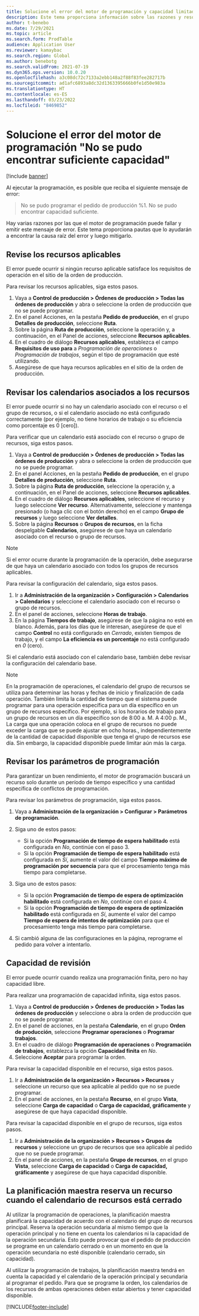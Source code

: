 ```yaml
---
title: Solucione el error del motor de programación y capacidad limitada "No se pudo encontrar suficiente capacidad"
description: Este tema proporciona información sobre las razones y resoluciones de la Orden de producción %1 no se pudo programar. No se pudo encontrar suficiente capacidad'.
author: t-benebo
ms.date: 7/29/2021
ms.topic: article
ms.search.form: ProdTable
audience: Application User
ms.reviewer: kamaybac
ms.search.region: Global
ms.author: benebotg
ms.search.validFrom: 2021-07-19
ms.dyn365.ops.version: 10.0.20
ms.openlocfilehash: a3c08dc72c7133a2ebb148a2f88f83fee282717b
ms.sourcegitcommit: ad1afc6893a8dc32d1363395666b0fe1d50e983a
ms.translationtype: HT
ms.contentlocale: es-ES
ms.lasthandoff: 03/23/2022
ms.locfileid: "8469852"
---
```

# <a name="fix-the-not-enough-capacity-could-be-found-scheduling-engine-error"></a>Solucione el error del motor de programación "No se pudo encontrar suficiente capacidad"

[!include [banner](../includes/banner.md)]

Al ejecutar la programación, es posible que reciba el siguiente mensaje de error:

> No se pudo programar el pedido de producción %1. No se pudo encontrar capacidad suficiente.

Hay varias razones por las que el motor de programación puede fallar y emitir este mensaje de error. Este tema proporciona pautas que lo ayudarán a encontrar la causa raíz del error y luego mitigarlo.

## <a name="review-the-applicable-resources"></a>Revise los recursos aplicables

El error puede ocurrir si ningún recurso aplicable satisface los requisitos de operación en el sitio de la orden de producción.

Para revisar los recursos aplicables, siga estos pasos.

1. Vaya a **Control de producción \> Órdenes de producción \> Todas las órdenes de producción** y abra o seleccione la orden de producción que no se puede programar.
1. En el panel Acciones, en la pestaña **Pedido de producción**, en el grupo **Detalles de producción**, seleccione **Ruta**.
1. Sobre la página **Ruta de producción**, seleccione la operación y, a continuación, en el Panel de acciones, seleccione **Recursos aplicables**.
1. En el cuadro de diálogo **Recursos aplicables**, establezca el campo **Requisitos de uso para** a *Programación de operaciones* o *Programación de trabajos*, según el tipo de programación que esté utilizando.
1. Asegúrese de que haya recursos aplicables en el sitio de la orden de producción.

## <a name="review-the-calendars-that-are-associated-with-resources"></a>Revisar los calendarios asociados a los recursos

El error puede ocurrir si no hay un calendario asociado con el recurso o el grupo de recursos, o si el calendario asociado no está configurado correctamente (por ejemplo, no tiene horarios de trabajo o su eficiencia como porcentaje es 0 \[cero\]).

Para verificar que un calendario está asociado con el recurso o grupo de recursos, siga estos pasos.

1. Vaya a **Control de producción \> Órdenes de producción \> Todas las órdenes de producción** y abra o seleccione la orden de producción que no se puede programar.
1. En el panel Acciones, en la pestaña **Pedido de producción**, en el grupo **Detalles de producción**, seleccione **Ruta**.
1. Sobre la página **Ruta de producción**, seleccione la operación y, a continuación, en el Panel de acciones, seleccione **Recursos aplicables**.
1. En el cuadro de diálogo **Recursos aplicables**, seleccione el recurso y luego seleccione **Ver recurso**. Alternativamente, seleccione y mantenga presionado (o haga clic con el botón derecho) en el campo **Grupo de recursos** y luego seleccione **Ver detalles**.
1. Sobre la página **Recursos** o **Grupos de recursos**, en la ficha despelgable **Calendarios**, asegúrese de que haya un calendario asociado con el recurso o grupo de recursos.

> [!NOTE]
> Si el error ocurre durante la programación de la operación, debe asegurarse de que haya un calendario asociado con todos los grupos de recursos aplicables.

Para revisar la configuración del calendario, siga estos pasos.

1. Ir a **Administración de la organización \> Configuración \> Calendarios \> Calendarios** y seleccione el calendario asociado con el recurso o grupo de recursos.
1. En el panel de acciones, seleccione **Horas de trabajo**.
1. En la página **Tiempos de trabajo**, asegúrese de que la página no esté en blanco. Además, para los días que le interesan, asegúrese de que el campo **Control** no está configurado en *Cerrado*, existen tiempos de trabajo, y el campo **La eficiencia es un porcentaje** no está configurado en *0* (cero).

Si el calendario está asociado con el calendario base, también debe revisar la configuración del calendario base.

> [!NOTE]
> En la programación de operaciones, el calendario del grupo de recursos se utiliza para determinar las horas y fechas de inicio y finalización de cada operación. También limita la cantidad de tiempo que el sistema puede programar para una operación específica para un día específico en un grupo de recursos específico. Por ejemplo, si los horarios de trabajo para un grupo de recursos en un día específico son de 8:00 a. M. A 4:00 p. M., La carga que una operación coloca en el grupo de recursos no puede exceder la carga que se puede ajustar en ocho horas., independientemente de la cantidad de capacidad disponible que tenga el grupo de recursos ese día. Sin embargo, la capacidad disponible puede limitar aún más la carga.

## <a name="review-the-scheduling-parameters"></a>Revisar los parámetros de programación

Para garantizar un buen rendimiento, el motor de programación buscará un recurso solo durante un período de tiempo específico y una cantidad específica de conflictos de programación.

Para revisar los parámetros de programación, siga estos pasos.

1. Vaya a **Administración de la organización \> Configurar \> Parámetros de programación**.
1. Siga uno de estos pasos:

    - Si la opción **Programación de tiempo de espera habilitado** está configurada en *No*, continúe con el paso 3.
    - Si la opción **Programación de tiempo de espera habilitado** está configurada en *Sí*, aumente el valor del campo **Tiempo máximo de programación por secuencia** para que el procesamiento tenga más tiempo para completarse.

1. Siga uno de estos pasos:

    - Si la opción **Programación de tiempo de espera de optimización habilitado** está configurada en *No*, continúe con el paso 4.
    - Si la opción **Programación de tiempo de espera de optimización habilitado** está configurada en *Sí*, aumente el valor del campo **Tiempo de espera de intentos de optimización** para que el procesamiento tenga más tiempo para completarse.

1. Si cambió alguna de las configuraciones en la página, reprograme el pedido para volver a intentarlo.

## <a name="review-capacity"></a>Capacidad de revisión

El error puede ocurrir cuando realiza una programación finita, pero no hay capacidad libre.

Para realizar una programación de capacidad infinita, siga estos pasos.

1. Vaya a **Control de producción \> Órdenes de producción \> Todas las órdenes de producción** y seleccione o abra la orden de producción que no se puede programar.
1. En el panel de acciones, en la pestaña **Calendario**, en el grupo **Orden de producción**, seleccione **Programar operaciones** o **Programar trabajos**.
1. En el cuadro de diálogo **Programación de operaciones** o **Programación de trabajos**, establezca la opción **Capacidad finita** en *No*.
1. Seleccione **Aceptar** para programar la orden.

Para revisar la capacidad disponible en el recurso, siga estos pasos.

1. Ir a **Administración de la organización \> Recursos \> Recursos** y seleccione un recurso que sea aplicable al pedido que no se puede programar.
1. En el panel de acciones, en la pestaña **Recurso**, en el grupo **Vista**, seleccione **Carga de capacidad** o **Carga de capacidad, gráficamente** y asegúrese de que haya capacidad disponible.

Para revisar la capacidad disponible en el grupo de recursos, siga estos pasos.

1. Ir a **Administración de la organización \> Recursos \> Grupos de recursos** y seleccione un grupo de recursos que sea aplicable al pedido que no se puede programar.
1. En el panel de acciones, en la pestaña **Grupo de recursos**, en el grupo **Vista**, seleccione **Carga de capacidad** o **Carga de capacidad, gráficamente** y asegúrese de que haya capacidad disponible.

## <a name="master-planning-books-a-resource-when-the-resource-calendar-is-closed"></a>La planificación maestra reserva un recurso cuando el calendario de recursos está cerrado

Al utilizar la programación de operaciones, la planificación maestra planificará la capacidad de acuerdo con el calendario del grupo de recursos principal. Reserva la operación secundaria al mismo tiempo que la operación principal y no tiene en cuenta los calendarios ni la capacidad de la operación secundaria. Esto puede provocar que el pedido de producción se programe en un calendario cerrado o en un momento en que la operación secundaria no esté disponible (calendario cerrado, sin capacidad).

Al utilizar la programación de trabajos, la planificación maestra tendrá en cuenta la capacidad y el calendario de la operación principal y secundaria al programar el pedido. Para que se programe la orden, los calendarios de los recursos de ambas operaciones deben estar abiertos y tener capacidad disponible.

[!INCLUDE[footer-include](../../includes/footer-banner.md)]
